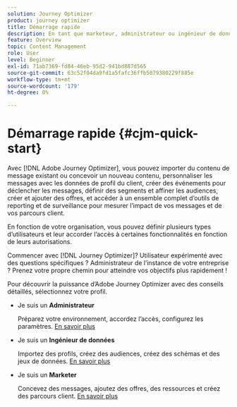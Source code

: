 ```yaml
---
solution: Journey Optimizer
product: journey optimizer
title: Démarrage rapide
description: En tant que marketeur, administrateur ou ingénieur de données, découvrez la puissance d’Adobe Journey Optimizer avec des conseils détaillés.
feature: Overview
topic: Content Management
role: User
level: Beginner
exl-id: 71ab7369-fd84-46eb-95d2-941bd887d565
source-git-commit: 63c52f04da9fd1a5fafc36ffb5079380229f885e
workflow-type: tm+mt
source-wordcount: '179'
ht-degree: 0%

---
```


# Démarrage rapide {#cjm-quick-start}

Avec [!DNL Adobe Journey Optimizer], vous pouvez importer du contenu de message existant ou concevoir un nouveau contenu, personnaliser les messages avec les données de profil du client, créer des événements pour déclencher les messages, définir des segments et affiner les audiences, créer et ajouter des offres, et accéder à un ensemble complet d’outils de reporting et de surveillance pour mesurer l’impact de vos messages et de vos parcours client.

En fonction de votre organisation, vous pouvez définir plusieurs types d’utilisateurs et leur accorder l’accès à certaines fonctionnalités en fonction de leurs autorisations.

Commencer avec [!DNL Journey Optimizer]? Utilisateur expérimenté avec des questions spécifiques ? Administrateur de l’instance de votre entreprise ? Prenez votre propre chemin pour atteindre vos objectifs plus rapidement !

Pour découvrir la puissance d’Adobe Journey Optimizer avec des conseils détaillés, sélectionnez votre profil.

* Je suis un **Administrateur**

   Préparez votre environnement, accordez l’accès, configurez les paramètres. [En savoir plus](path/administrator.md)

* Je suis un **Ingénieur de données**

   Importez des profils, créez des audiences, créez des schémas et des jeux de données. [En savoir plus](path/data-engineer.md)

* Je suis un **Marketer**

   Concevez des messages, ajoutez des offres, des ressources et créez des parcours client. [En savoir plus](path/marketer.md)
